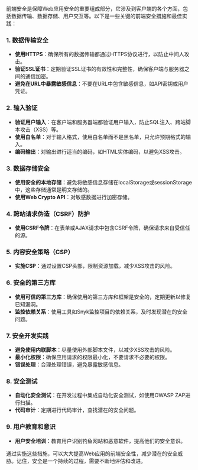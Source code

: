 前端安全是保障Web应用安全的重要组成部分，它涉及到客户端的各个方面，包括数据传输、数据存储、用户交互等。以下是一些关键的前端安全措施和最佳实践：

### 1\. 数据传输安全

*   **使用HTTPS**：确保所有的数据传输都通过HTTPS协议进行，以防止中间人攻击。
*   **验证SSL证书**：定期验证SSL证书的有效性和完整性，确保客户端与服务器之间的通信加密。
*   **避免在URL中暴露敏感信息**：不要在URL中包含敏感信息，如API密钥或用户凭证。

### 2\. 输入验证

*   **验证用户输入**：在客户端和服务器端都验证用户输入，防止SQL注入、跨站脚本攻击（XSS）等。
*   **使用白名单**：对于输入格式，使用白名单而不是黑名单，只允许预期格式的输入。
*   **编码输出**：对输出进行适当的编码，如HTML实体编码，以避免XSS攻击。

### 3\. 数据存储安全

*   **使用安全的本地存储**：避免将敏感信息存储在localStorage或sessionStorage中，这些存储通常是明文存储的。
*   **使用Web Crypto API**：对敏感数据进行加密存储。

### 4\. 跨站请求伪造（CSRF）防护

*   **使用CSRF令牌**：在表单或AJAX请求中包含CSRF令牌，确保请求来自受信任的源。

### 5\. 内容安全策略（CSP）

*   **实施CSP**：通过设置CSP头部，限制资源加载，减少XSS攻击的风险。

### 6\. 安全的第三方库

*   **使用可信的第三方库**：确保使用的第三方库和框架是安全的，定期更新以修复已知漏洞。
*   **监控依赖关系**：使用工具如Snyk监控项目的依赖关系，及时发现潜在的安全问题。

### 7\. 安全开发实践

*   **避免使用内联脚本**：尽量使用外部脚本文件，以减少XSS攻击的风险。
*   **最小化权限**：确保应用请求的权限最小化，不要请求不必要的权限。
*   **错误处理**：合理处理错误，避免暴露敏感信息。

### 8\. 安全测试

*   **自动化安全测试**：在开发过程中集成自动化安全测试，如使用OWASP ZAP进行扫描。
*   **代码审计**：定期进行代码审计，查找潜在的安全问题。

### 9\. 用户教育和意识

*   **用户安全培训**：教育用户识别钓鱼网站和恶意软件，提高他们的安全意识。

通过实施这些措施，可以大大提高Web应用的前端安全性，减少潜在的安全威胁。记住，安全是一个持续的过程，需要不断地评估和改进。